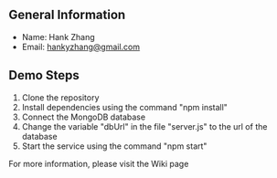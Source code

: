 ## General Information
- Name:   Hank Zhang
- Email:  hankyzhang@gmail.com

## Demo Steps
1. Clone the repository
1. Install dependencies using the command "npm install"
1. Connect the MongoDB database
1. Change the variable "dbUrl" in the file "server.js" to the url of the database
1. Start the service using the command "npm start"

For more information, please visit the Wiki page
